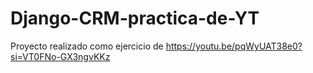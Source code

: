 # Django-CRM-practica-de-YT

Proyecto realizado como ejercicio de https://youtu.be/pqWyUAT38e0?si=VT0FNo-GX3ngvKKz

